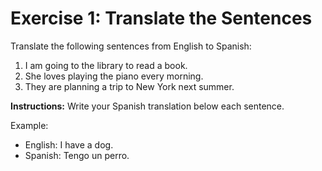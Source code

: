 # Exercise 1: Translate the Sentences

Translate the following sentences from English to Spanish:

1. I am going to the library to read a book.  
2. She loves playing the piano every morning.  
3. They are planning a trip to New York next summer.  

**Instructions:** Write your Spanish translation below each sentence.

Example:  
- English: I have a dog.  
- Spanish: Tengo un perro.
